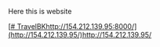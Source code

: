 Here this is website

[[# TravelBK](http://154.212.139.95:8000/)http://154.212.139.95:8000/](http://154.212.139.95/)http://154.212.139.95/

